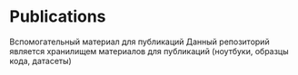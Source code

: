 # Publications
Вспомогательный материал для публикаций
Данный репозиторий является хранилищем материалов для публикаций (ноутбуки, образцы кода, датасеты)
